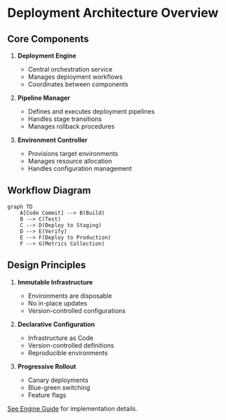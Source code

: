 # Deployment Architecture Overview

## Core Components

1. **Deployment Engine**
   - Central orchestration service
   - Manages deployment workflows
   - Coordinates between components

2. **Pipeline Manager**
   - Defines and executes deployment pipelines
   - Handles stage transitions
   - Manages rollback procedures

3. **Environment Controller**
   - Provisions target environments
   - Manages resource allocation
   - Handles configuration management

## Workflow Diagram

```mermaid
graph TD
    A[Code Commit] --> B(Build)
    B --> C(Test)
    C --> D(Deploy to Staging)
    D --> E(Verify)
    E --> F(Deploy to Production)
    F --> G(Metrics Collection)
```

## Design Principles

1. **Immutable Infrastructure**
   - Environments are disposable
   - No in-place updates
   - Version-controlled configurations

2. **Declarative Configuration**
   - Infrastructure as Code
   - Version-controlled definitions
   - Reproducible environments

3. **Progressive Rollout**
   - Canary deployments
   - Blue-green switching
   - Feature flags

[See Engine Guide](./engine-guide.md) for implementation details.